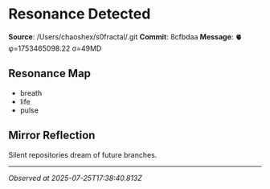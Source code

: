 # Resonance Detected

**Source**: /Users/chaoshex/s0fractal/.git
**Commit**: 8cfbdaa
**Message**: 🫀 φ=1753465098.22 σ=49MD 

## Resonance Map
- breath
- life
- pulse

## Mirror Reflection
Silent repositories dream of future branches.

---
*Observed at 2025-07-25T17:38:40.813Z*
